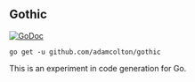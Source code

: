 ## Gothic

[![GoDoc](https://godoc.org/github.com/AdamColton/gothic?status.svg)](https://godoc.org/github.com/AdamColton/gothic)
```
go get -u github.com/adamcolton/gothic
```

This is an experiment in code generation for Go.